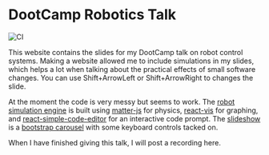 # DootCamp Robotics Talk

![CI](https://github.com/prototypicalpro/robot-control-demos/workflows/CI/badge.svg?event=push)

This website contains the slides for my DootCamp talk on robot control systems. Making a website allowed me to include simulations in my slides, which helps a lot when talking about the practical effects of small software changes. You can use Shift+ArrowLeft or Shift+ArrowRight to changes the slide.

At the moment the code is very messy but seems to work. The [robot simulation engine](./src/components/RobotSim.tsx) is built using [matter-js](https://brm.io/matter-js/) for physics, [react-vis](https://uber.github.io/react-vis/) for graphing, and [react-simple-code-editor](https://github.com/satya164/react-simple-code-editor) for an interactive code prompt. The [slideshow](./src/components/SlideShow.tsx) is a [bootstrap carousel](https://react-bootstrap.github.io/components/carousel/) with some keyboard controls tacked on.

When I have finished giving this talk, I will post a recording here.
